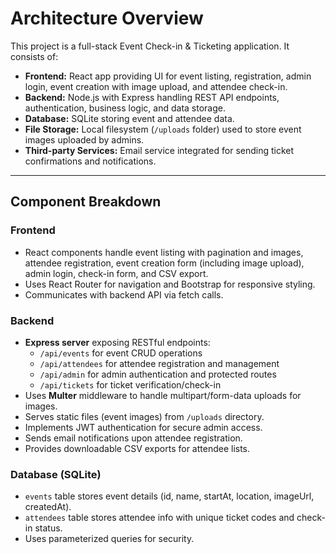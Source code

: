   # Architecture Overview

This project is a full-stack Event Check-in & Ticketing application. It consists of:

- **Frontend:** React app providing UI for event listing, registration, admin login, event creation with image upload, and attendee check-in.
- **Backend:** Node.js with Express handling REST API endpoints, authentication, business logic, and data storage.
- **Database:** SQLite storing event and attendee data.
- **File Storage:** Local filesystem (`/uploads` folder) used to store event images uploaded by admins.
- **Third-party Services:** Email service integrated for sending ticket confirmations and notifications.

---

## Component Breakdown

### Frontend

- React components handle event listing with pagination and images, attendee registration, event creation form (including image upload), admin login, check-in form, and CSV export.
- Uses React Router for navigation and Bootstrap for responsive styling.
- Communicates with backend API via fetch calls.

### Backend

- **Express server** exposing RESTful endpoints:
  - `/api/events` for event CRUD operations
  - `/api/attendees` for attendee registration and management
  - `/api/admin` for admin authentication and protected routes
  - `/api/tickets` for ticket verification/check-in
- Uses **Multer** middleware to handle multipart/form-data uploads for images.
- Serves static files (event images) from `/uploads` directory.
- Implements JWT authentication for secure admin access.
- Sends email notifications upon attendee registration.
- Provides downloadable CSV exports for attendee lists.

### Database (SQLite)

- `events` table stores event details (id, name, startAt, location, imageUrl, createdAt).
- `attendees` table stores attendee info with unique ticket codes and check-in status.
- Uses parameterized queries for security.


